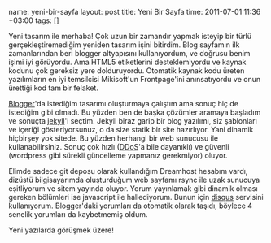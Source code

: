name: yeni-bir-sayfa
layout: post
title: Yeni Bir Sayfa
time: 2011-07-01 11:36 +03:00
tags: []

<p>Yeni tasarım ile merhaba! Çok uzun bir zamandır yapmak isteyip bir türlü gerçekleştiremediğim yeniden tasarım işini bitirdim. Blog sayfamın ilk zamanlarından beri blogger altyapısını kullanıyordum, ve doğrusu benim işimi iyi görüyordu. Ama HTML5 etiketlerini desteklemiyordu ve kaynak kodunu çok gereksiz yere dolduruyordu. Otomatik kaynak kodu üreten yazılımların en iyi temsilcisi Mikisoft'un Frontpage'ini anınsatıyordu ve onun ürettiği kod tam bir felaket. </p>

<p><a href="http://www.blogger.com">Blogger</a>'da istediğim tasarımı oluşturmaya çalıştım ama sonuç hiç de istediğim gibi olmadı. Bu yüzden ben de başka çözümler aramaya başladım ve sonuçta <a href="http://www.jekyllrb.com">jekyll</a>'i seçtim. Jekyll biraz garip bir blog yazılımı, siz şablonları ve içeriği gösteriyorsunuz, o da size statik bir site hazırlıyor. Yani dinamik hiçbirşey yok sitede. Bu yüzden herhangi bir web sunucusu ile kullanabilirsiniz. Sonuç çok hızlı (<abbr title="Distributed Denial of Service">DDoS</abbr>'a bile dayanıklı) ve güvenli (wordpress gibi sürekli güncelleme yapmanız gerekmiyor) oluyor. </p>

<p>Elimde sadece git deposu olarak kullandığım Dreamhost hesabım vardı, dizüstü bilgisayarımda oluşturduğum web sayfamı rsync ile uzak sunucuya eşitliyorum ve sitem yayında oluyor. Yorum yayınlamak gibi dinamik olması gereken bölümleri ise javascript ile hallediyorum. Bunun için <a href="http://www.disqus.com">disqus</a> servisini kullanıyorum. Blogger'daki yorumları da otomatik olarak taşıdı, böylece 4 senelik yorumları da kaybetmemiş oldum.</p>

Yeni yazılarda görüşmek üzere!

